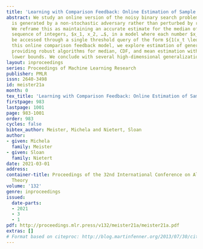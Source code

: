 ```yaml
---
title: 'Learning with Comparison Feedback: Online Estimation of Sample Statistics'
abstract: We study an online version of the noisy binary search problem where feedback
  is generated by a non-stochastic adversary rather than perturbed by random noise.
  We reframe this as maintaining an accurate estimate for the median of an adversarial
  sequence of integers, $x_1, x_2, …$, in a model where each number $x_t$ can only
  be accessed through a single threshold query of the form ${1(x_t \leq q_t)}$. In
  this online comparison feedback model, we explore estimation of general sample statistics,
  providing robust algorithms for median, CDF, and mean estimation with nearly matching
  lower bounds. We conclude with several high-dimensional generalizations.
layout: inproceedings
series: Proceedings of Machine Learning Research
publisher: PMLR
issn: 2640-3498
id: meister21a
month: 0
tex_title: 'Learning with Comparison Feedback: Online Estimation of Sample Statistics'
firstpage: 983
lastpage: 1001
page: 983-1001
order: 983
cycles: false
bibtex_author: Meister, Michela and Nietert, Sloan
author:
- given: Michela
  family: Meister
- given: Sloan
  family: Nietert
date: 2021-03-01
address: 
container-title: Proceedings of the 32nd International Conference on Algorithmic Learning
  Theory
volume: '132'
genre: inproceedings
issued:
  date-parts:
  - 2021
  - 3
  - 1
pdf: http://proceedings.mlr.press/v132/meister21a/meister21a.pdf
extras: []
# Format based on citeproc: http://blog.martinfenner.org/2013/07/30/citeproc-yaml-for-bibliographies/
---
```


